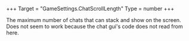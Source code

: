 +++
Target = "GameSettings.ChatScrollLength"
Type = number
+++

The maximum number of chats that can stack and show on the screen. Does not seem to work because the chat gui's code does not read from here.